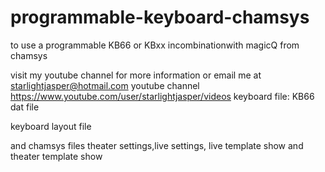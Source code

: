 # programmable-keyboard-chamsys
to use a programmable KB66 or KBxx incombinationwith magicQ from chamsys

visit my youtube channel for more information or email me at starlightjasper@hotmail.com
youtube channel https://www.youtube.com/user/starlightjasper/videos
keyboard file:
KB66 dat file

keyboard layout file

and chamsys files theater settings,live settings, live template show and theater template show

